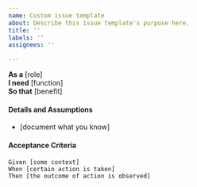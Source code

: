 ```yaml
---
name: Custom issue template
about: Describe this issue template's purpose here.
title: ''
labels: ''
assignees: ''

---
```


**As a** [role]  
**I need** [function]  
**So that** [benefit]  
      
#### Details and Assumptions
* [document what you know] 

#### Acceptance Criteria     
```gherkin 
Given [some context]
When [certain action is taken]
Then [the outcome of action is observed]
```
